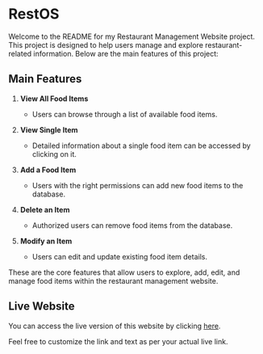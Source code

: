 # RestOS

Welcome to the README for my Restaurant Management Website project. This project is designed to help users manage and explore restaurant-related information. Below are the main features of this project:

## Main Features

1. **View All Food Items**
   - Users can browse through a list of available food items.

2. **View Single Item**
   - Detailed information about a single food item can be accessed by clicking on it.

3. **Add a Food Item**
   - Users with the right permissions can add new food items to the database.

4. **Delete an Item**
   - Authorized users can remove food items from the database.

5. **Modify an Item**
   - Users can edit and update existing food item details.

These are the core features that allow users to explore, add, edit, and manage food items within the restaurant management website.

## Live Website

You can access the live version of this website by clicking [here](https://restos-748ac.web.app/).

Feel free to customize the link and text as per your actual live link.
